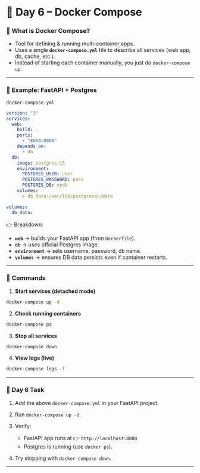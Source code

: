 # 🚀 Day 6 – Docker Compose

### 🔹 **What is Docker Compose?**

* Tool for defining & running multi-container apps.
* Uses a single **`docker-compose.yml`** file to describe all services (web app, db, cache, etc.).
* Instead of starting each container manually, you just do `docker-compose up`.

---

### 🔹 **Example: FastAPI + Postgres**

`docker-compose.yml`

```yaml
version: "3"
services:
  web:
    build: .
    ports:
      - "8000:8000"
    depends_on:
      - db
  db:
    image: postgres:15
    environment:
      POSTGRES_USER: user
      POSTGRES_PASSWORD: pass
      POSTGRES_DB: mydb
    volumes:
      - db_data:/var/lib/postgresql/data

volumes:
  db_data:
```

👉 Breakdown:

* **`web`** → builds your FastAPI app (from `Dockerfile`).
* **`db`** → uses official Postgres image.
* **`environment`** → sets username, password, db name.
* **`volumes`** → ensures DB data persists even if container restarts.

---

### 🔹 **Commands**

1. **Start services (detached mode)**

```bash
docker-compose up -d
```

2. **Check running containers**

```bash
docker-compose ps
```

3. **Stop all services**

```bash
docker-compose down
```

4. **View logs (live)**

```bash
docker-compose logs -f
```

---

### 📝 Day 6 Task

1. Add the above `docker-compose.yml` in your FastAPI project.
2. Run `docker-compose up -d`.
3. Verify:

   * FastAPI app runs at 👉 `http://localhost:8000`
   * Postgres is running (use `docker ps`).
4. Try stopping with `docker-compose down`.

---


